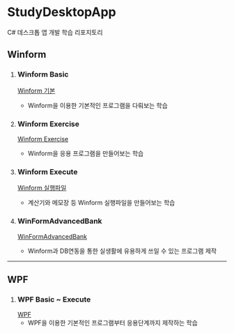 # StudyDesktopApp
C# 데스크톱 앱 개발 학습 리포지토리

## Winform 
1. ### Winform Basic
   [Winform 기본](https://github.com/jacksimuse/StudyDesktopApp/tree/main/WinformApp/PracticeWinApp)

   - Winform을 이용한 기본적인 프로그램을 다뤄보는 학습

2. ### Winform Exercise
   [Winform Exercise](https://github.com/jacksimuse/StudyDesktopApp/tree/main/WinformApp/Excercise)
   
   - Winform을 응용 프로그램을 만들어보는 학습
   
3. ### Winform Execute
   [Winform 실행파일](https://github.com/jacksimuse/StudyDesktopApp/tree/main/WinformApp/WinExecuteApp)

   - 계산기와 메모장 등 Winform 실행파일을 만들어보는 학습

4. ### WinFormAdvancedBank
   [WinFormAdvancedBank](https://github.com/jacksimuse/StudyDesktopApp/tree/main/WinformApp/WinFormAdvancedBank)
   
   - Winform과 DB연동을 통한 실생활에 유용하게 쓰일 수 있는 프로그램 제작
   
--------------------------------------------------------------------------

## WPF
1. ### WPF Basic ~ Execute
   [WPF](https://github.com/jacksimuse/StudyDesktopApp/tree/main/WPFApp/WpfExecutiveBank)
   - WPF을 이용한 기본적인 프로그램부터 응용단계까지 제작하는 학습
